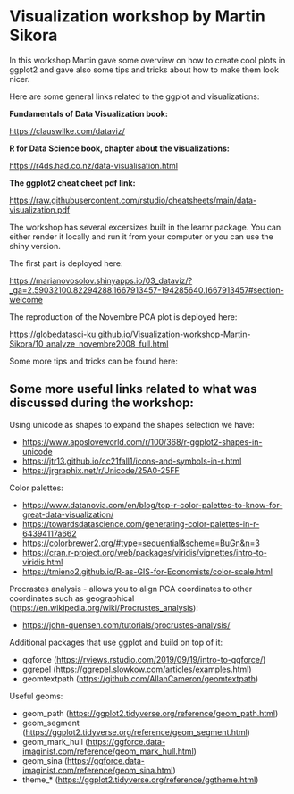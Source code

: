 # Visualization workshop by Martin Sikora

In this workshop Martin gave some overview on how to create cool plots in ggplot2 and gave also some tips and tricks about how to make them look nicer. 

Here are some general links related to the ggplot and visualizations:

**Fundamentals of Data Visualization book:**

https://clauswilke.com/dataviz/

**R for Data Science book, chapter about the visualizations:**

https://r4ds.had.co.nz/data-visualisation.html

**The ggplot2 cheat cheet pdf link:**

https://raw.githubusercontent.com/rstudio/cheatsheets/main/data-visualization.pdf

The workshop has several excersizes built in the learnr package. You can either render it locally and run it from your computer or you can use the shiny version.

The first part is deployed here:

https://marianovosolov.shinyapps.io/03_dataviz/?_ga=2.59032100.82294288.1667913457-194285640.1667913457#section-welcome

The reproduction of the Novembre PCA plot is deployed here:

https://globedatasci-ku.github.io/Visualization-workshop-Martin-Sikora/10_analyze_novembre2008_full.html

Some more tips and tricks can be found here:


## Some more useful links related to what was discussed during the workshop:

Using unicode as shapes to expand the shapes selection we have:
- https://www.appsloveworld.com/r/100/368/r-ggplot2-shapes-in-unicode
- https://jtr13.github.io/cc21fall1/icons-and-symbols-in-r.html
- https://jrgraphix.net/r/Unicode/25A0-25FF

Color palettes:
- https://www.datanovia.com/en/blog/top-r-color-palettes-to-know-for-great-data-visualization/
- https://towardsdatascience.com/generating-color-palettes-in-r-64394117a662
- https://colorbrewer2.org/#type=sequential&scheme=BuGn&n=3
- https://cran.r-project.org/web/packages/viridis/vignettes/intro-to-viridis.html
- https://tmieno2.github.io/R-as-GIS-for-Economists/color-scale.html

Procrastes analysis - allows you to align PCA coordinates to other coordinates such as geographical (https://en.wikipedia.org/wiki/Procrustes_analysis):

- https://john-quensen.com/tutorials/procrustes-analysis/

Additional packages that use ggplot and build on top of it:

- ggforce (https://rviews.rstudio.com/2019/09/19/intro-to-ggforce/)
- ggrepel (https://ggrepel.slowkow.com/articles/examples.html)
- geomtextpath (https://github.com/AllanCameron/geomtextpath)


Useful geoms:

- geom_path (https://ggplot2.tidyverse.org/reference/geom_path.html)
- geom_segment (https://ggplot2.tidyverse.org/reference/geom_segment.html)
- geom_mark_hull (https://ggforce.data-imaginist.com/reference/geom_mark_hull.html)
- geom_sina (https://ggforce.data-imaginist.com/reference/geom_sina.html)
- theme_* (https://ggplot2.tidyverse.org/reference/ggtheme.html)
